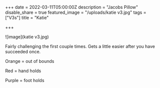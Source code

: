 +++
date = 2022-03-11T05:00:00Z
description = "Jacobs Pillow"
disable_share = true
featured_image = "/uploads/katie v3.jpg"
tags = ["V3s"]
title = "Katie"



+++


![image](katie v3.jpg)



Fairly challenging the first couple times. Gets a little easier after you have succeeded once.

Orange = out of bounds

Red = hand holds

Purple = foot holds